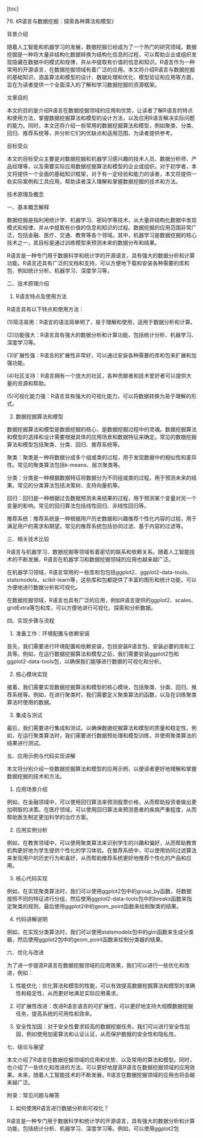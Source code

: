 
[toc]                    
                
                
76. 《R语言与数据挖掘：探索各种算法和模型》

背景介绍

随着人工智能和机器学习的发展，数据挖掘已经成为了一个热门的研究领域。数据挖掘是一种将大量非结构化数据转换为结构化信息的过程，可以帮助企业或组织发现隐藏在数据中的模式和规律，并从中提取有价值的信息和知识。R语言作为一种常用的开源语言，在数据挖掘领域有着广泛的应用。本文将介绍R语言与数据挖掘的基础知识，涵盖算法和模型的设计、数据处理和优化、模型验证和应用等方面，旨在为读者提供一个全面深入的了解和学习数据挖掘的资源框架。

文章目的

本文的目的是介绍R语言在数据挖掘领域的应用和优势，让读者了解R语言的特点和使用方法，掌握数据挖掘算法和模型的设计方法，以及应用R语言解决实际问题的能力。同时，本文还将介绍一些常用的数据挖掘算法和模型，例如聚类、分类、回归、推荐系统等，并分析它们的优缺点和适用范围，为读者提供参考。

目标受众

本文的目标受众主要是对数据挖掘和机器学习感兴趣的技术人员、数据分析师、产品经理等，以及需要实际应用数据挖掘算法和模型的企业或组织。对于初学者，本文将提供一个全面的基础知识框架，对于有一定经验和能力的读者，本文将提供一些实际案例和工具应用，帮助读者深入理解和掌握数据挖掘的技术和方法。

技术原理及概念

一、基本概念解释

数据挖掘是指利用统计学、机器学习、密码学等技术，从大量非结构化数据中发现模式和规律，并从中提取有价值的信息和知识的过程。数据挖掘的应用范围非常广泛，包括金融、医疗、交通、教育等各个领域。其中，机器学习是数据挖掘的核心技术之一，其目标是通过训练模型来预测未来的数据分布和结果。

R语言是一种专门用于数据科学和统计学的开源语言，具有强大的数据分析和计算功能。R语言还具有广泛的文档和支持，可以方便地下载和安装各种需要的库和包，例如统计分析、机器学习、深度学习等。

二、技术原理介绍

1. R语言特点及使用方法

R语言具有以下特点和使用方法：

(1)简洁易用：R语言的语法简单明了，易于理解和使用，适用于数据分析和计算。

(2)功能强大：R语言具有强大的数据分析和计算功能，包括统计分析、机器学习、深度学习等。

(3)扩展性强：R语言的扩展性非常好，可以通过安装各种需要的库和包来扩展和加强功能。

(4)社区支持：R语言拥有一个庞大的社区，各种贡献者和技术爱好者可以提供大量的资源和帮助。

(5)可视化能力强：R语言具有强大的可视化能力，可以将数据转换为易于理解的形式。

2. 数据挖掘算法和模型

数据挖掘算法和模型是数据挖掘的核心，是数据挖掘过程中的灵魂。数据挖掘算法和模型的选择和设计需要根据具体的应用场景和数据特征来确定。常见的数据挖掘算法和模型包括聚类、分类、回归、推荐系统等。

聚类：聚类是一种将数据分成多个组或类的过程，用于发现数据中的相似性和差异性。常见的聚类算法包括k-means、层次聚类等。

分类：分类是一种根据数据特征将数据分为不同组或类的过程，用于预测未来的结果。常见的分类算法包括决策树、支持向量机等。

回归：回归是一种根据过去数据预测未来结果的过程，用于预测某个变量对另一个变量的影响。常见的回归算法包括线性回归、非线性回归等。

推荐系统：推荐系统是一种根据用户历史数据和兴趣推荐个性化内容的过程，用于满足用户的需求和期望。常见的推荐系统包括协同过滤、基于内容的过滤等。

三、相关技术比较

R语言与机器学习、数据挖掘等领域有着密切的联系和依赖关系。随着人工智能技术的不断发展，R语言在机器学习和数据挖掘领域的应用也越来越广泛。

在机器学习领域，R语言常用的一些库和包包括ggplot2、ggplot2-data-tools、statsmodels、scikit-learn等，这些库和包都提供了丰富的图形和统计功能，可以方便地进行数据分析和可视化。

在数据挖掘领域，R语言也具有广泛的应用，例如R语言提供的ggplot2、scales、gridExtra等包和库，可以方便地进行可视化、探索和分析数据。

四、实现步骤与流程

1. 准备工作：环境配置与依赖安装

首先，我们需要进行环境配置和依赖安装，包括安装R语言包、安装必要的库和工具等。例如，在运行数据挖掘算法和模型之前，我们需要安装ggplot2包和ggplot2-data-tools包，以确保我们能够进行数据的可视化和分析。

2. 核心模块实现

接着，我们需要实现数据挖掘算法和模型的核心模块，包括聚类、分类、回归、推荐系统等。例如，在进行聚类时，我们需要定义聚类算法的函数，以及在训练聚类算法时使用的数据。

3. 集成与测试

最后，我们需要进行集成和测试，以确保数据挖掘算法和模型的质量和稳定性。例如，在运行聚类算法时，我们需要进行数据预处理和模型训练，并使用聚类算法的结果进行测试。

五、应用示例与代码实现讲解

本文将分别介绍一些数据挖掘算法和模型的应用示例，以便读者更好地理解和掌握数据挖掘的技术和方法。

1. 应用场景介绍

例如，在金融领域中，可以使用回归算法来预测股票价格，从而帮助投资者做出更加明智的决策。在医疗领域，可以使用回归算法来预测患者的疾病严重程度，从而帮助医生制定更加科学的治疗方案。

2. 应用实例分析

例如，在教育领域中，可以使用聚类算法来识别学生的兴趣和偏好，从而帮助教育机构更好地为学生提供个性化的学习体验。在推荐系统中，可以使用协同过滤算法来发现用户的历史行为和喜好，从而帮助推荐系统更好地推荐个性化的产品和应用。

3. 核心代码实现

例如，在实现聚类算法时，我们可以使用ggplot2包中的group_by函数，将数据按照不同的特征进行分组，然后使用ggplot2-data-tools包中的breaks函数来指定聚类的规则，最后使用ggplot2中的geom_point函数来绘制聚类的结果。

4. 代码讲解说明

例如，在实现分类算法时，我们可以使用statsmodels包中的glm函数来生成分类器，然后使用ggplot2包中的geom_point函数来绘制分类器的结果。

六、优化与改进

为了进一步提高R语言在数据挖掘领域的应用效果，我们可以进行一些优化和改进，例如：

1. 性能优化：优化算法和模型的性能，可以有效提高数据挖掘算法和模型的准确性和稳定性，从而更好地满足实际应用需求。

2. 可扩展性改进：改进R语言语言的可扩展性，可以更好地支持大规模数据挖掘任务，提高系统的可用性和效率。

3. 安全性加固：对于安全性要求较高的数据挖掘任务，我们可以进行安全性加固，例如使用加密算法和认证认证，从而保护数据的安全性和隐私性。

七、结论与展望

本文介绍了R语言在数据挖掘领域的应用和优势，以及常用的算法和模型。同时，也介绍了一些优化和改进的方法，可以更好地提高R语言在数据挖掘领域的应用效果。未来，随着人工智能技术的不断发展，R语言在数据挖掘领域的应用也将会越来越广泛。

附录：常见问题与解答

1. 如何使用R语言进行数据分析和可视化？

R语言是一种专门用于数据科学和统计学的开源语言，具有强大的数据分析和计算功能，包括统计分析、机器学习、深度学习等。例如，可以使用ggplot2包

